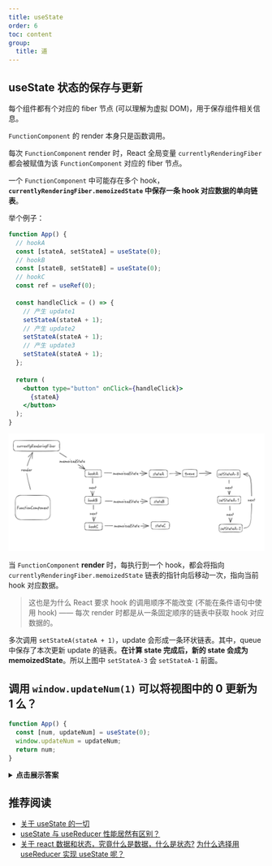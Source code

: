```yaml
---
title: useState
order: 6
toc: content
group:
  title: 道
---
```


## useState 状态的保存与更新

每个组件都有个对应的 fiber 节点 (可以理解为虚拟 DOM)，用于保存组件相关信息。

`FunctionComponent` 的 render 本身只是函数调用。

每次 `FunctionComponent` render 时，React 全局变量 `currentlyRenderingFiber` 都会被赋值为该 `FunctionComponent` 对应的 fiber 节点。

一个 `FunctionComponent` 中可能存在多个 hook，**`currentlyRenderingFiber.memoizedState` 中保存一条 hook 对应数据的单向链表**。

举个例子：

```jsx | pure
function App() {
  // hookA
  const [stateA, setStateA] = useState(0);
  // hookB
  const [stateB, setStateB] = useState(0);
  // hookC
  const ref = useRef(0);

  const handleClick = () => {
    // 产生 update1
    setStateA(stateA + 1);
    // 产生 update2
    setStateA(stateA + 1);
    // 产生 update3
    setStateA(stateA + 1);
  };

  return (
    <button type="button" onClick={handleClick}>
      {stateA}
    </button>
  );
}
```

![20240618014337](https://raw.githubusercontent.com/chuenwei0129/my-picgo-repo/master/me/20240618014337.png)

当 `FunctionComponent` **render** 时，每执行到一个 hook，都会将指向 `currentlyRenderingFiber.memoizedState` 链表的指针向后移动一次，指向当前 hook 对应数据。

> 这也是为什么 React 要求 hook 的调用顺序不能改变 (不能在条件语句中使用 hook) —— 每次 render 时都是从一条固定顺序的链表中获取 hook 对应数据的。

多次调用 `setStateA(stateA + 1)`，update 会形成一条环状链表。其中，queue 中保存了本次更新 update 的链表。**在计算 state 完成后，新的 state 会成为 memoizedState**。所以上图中 `setStateA-3` 会 `setStateA-1` 前面。

## 调用 `window.updateNum(1)` 可以将视图中的 0 更新为 1 么？

```jsx {3} | pure
function App() {
  const [num, updateNum] = useState(0);
  window.updateNum = updateNum;
  return num;
}
```

<details><summary><b>点击展示答案</b></summary>

> **答案**：可以。

我们需要看看这里的 `updateNum` 方法的具体实现：

```js
updateNum === dispatchAction.bind(null, currentlyRenderingFiber, queue);
```

可见，`updateNum` 方法即绑定了 `currentlyRenderingFiber` 与 `queue` (即 `hook.queue`) 的 `dispatchAction`。调用 `dispatchAction` 的目的是生成 update，并插入到 `hook.queue` 链表中。

既然 `queue` 作为预置参数已经绑定给 `dispatchAction`，那么调用 `dispatchAction` 就不仅局限在 `FunctionComponent` 内部了。

</details>

## 推荐阅读

- [关于 useState 的一切](https://zhuanlan.zhihu.com/p/200855720)
- [useState 与 useReducer 性能居然有区别？](https://zhuanlan.zhihu.com/p/620678446)
- [关于 react 数据和状态，究竟什么是数据，什么是状态?](https://www.zhihu.com/question/447618785/answer/2927999227)
[为什么选择用 useReducer 实现 useState 呢？](https://www.zhihu.com/question/312894578/answer/3156767540)
